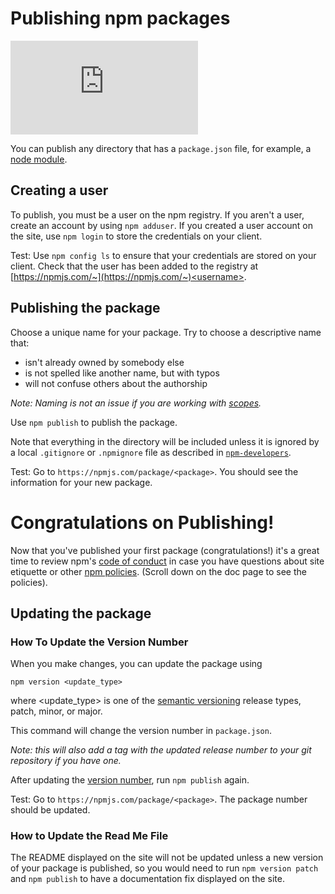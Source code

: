 <!--
title: 12 - Publishing npm packages
featured: true
-->

# Publishing npm packages

<iframe src="https://www.youtube.com/embed/BkotrAFtBM0" frameborder="0" allowfullscreen></iframe>

You can publish any directory that has a `package.json` file, for example, a [node module](/getting-started/creating-node-modules).

## Creating a user

To publish, you must be a user on the npm registry. If you aren't a user, create an account by using  `npm adduser`. If you created a user account on the site, use `npm login` to store the credentials on your client.

Test: Use `npm config ls` to ensure that your credentials are stored on your client. Check that the user has been added to the registry at  [https://npmjs.com/~](https://npmjs.com/~)<username>.

## Publishing the package

Choose a unique name for your package. Try to choose a descriptive name that:

*  isn't already owned by somebody else
*  is not spelled like another name, but with typos
*  will not confuse others about the authorship

*Note: Naming is not an issue if you are working with [scopes](https://docs.npmjs.com/cli/version).*

Use `npm publish` to publish the package.

Note that everything in the directory will be included unless it is ignored by a local `.gitignore` or `.npmignore` file as described in [`npm-developers`](/misc/developers).

Test: Go to `https://npmjs.com/package/<package>`. You should see the information for your new package.

# Congratulations on Publishing! 

Now that you've published your first package (congratulations!) it's a great time to review npm's [code of conduct](https://docs.npmjs.com/policies/conduct) in case you have questions about site etiquette or other [npm policies](https://docs.npmjs.com/). (Scroll down on the doc page to see the policies). 

## Updating the package

### How To Update the Version Number 

When you make changes, you can update the package using 

`npm version <update_type>`

where <update_type> is one of the [semantic versioning](https://docs.npmjs.com/getting-started/semantic-versioning) release types, patch, minor, or major. 

This command will change the version number in `package.json`. 

*Note: this will also add a tag with the updated release number to your git repository if you have one.*

After updating the [version number](https://docs.npmjs.com/cli/version), run `npm publish` again.

Test: Go to `https://npmjs.com/package/<package>`. The package number should be updated.

### How to Update the Read Me File 

The README displayed on the site will not be updated unless a new version of your package is published, so you would need to run `npm version patch` and `npm publish` to have a documentation fix displayed on the site.
